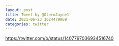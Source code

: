 ```yaml
--- 
layout: post 
title: Tweet by @OteroJayne1 
date: 2021-06-23 1624479969 
categories: twitter 
--- 
```

https://twitter.com/o/status/1407797036934516740